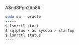 
A$ndSPpn26o8#

```bash
sudo su - oracle
----- 
$ lsnrctl start 
$ sqlplus / as sysdba > startup 
$ lsnrctl status 
----
```